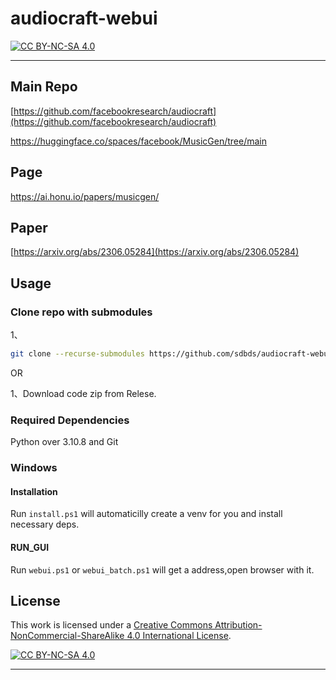 # audiocraft-webui
[![CC BY-NC-SA 4.0][cc-by-nc-sa-shield]][cc-by-nc-sa]

****

## Main Repo 

[https://github.com/facebookresearch/audiocraft](https://github.com/facebookresearch/audiocraft) 

[https://huggingface.co/spaces/facebook/MusicGen/tree/main ](https://huggingface.co/spaces/facebook/MusicGen/tree/main)

## Page
[https://ai.honu.io/papers/musicgen/ ](https://ai.honu.io/papers/musicgen/)

## Paper 
[https://arxiv.org/abs/2306.05284](https://arxiv.org/abs/2306.05284)

## Usage

### Clone repo with submodules
1、
```sh
git clone --recurse-submodules https://github.com/sdbds/audiocraft-webui/
```

OR

1、Download code zip from Relese.

### Required Dependencies

Python over 3.10.8 and Git

### Windows

#### Installation

Run `install.ps1` will automaticilly create a venv for you and install necessary deps.

#### RUN_GUI

Run `webui.ps1` or `webui_batch.ps1` will get a address,open browser with it.

## License

This work is licensed under a [Creative Commons Attribution-NonCommercial-ShareAlike 4.0 International License][cc-by-nc-sa].

[![CC BY-NC-SA 4.0][cc-by-nc-sa-image]][cc-by-nc-sa]

[cc-by-nc-sa]: http://creativecommons.org/licenses/by-nc-sa/4.0/
[cc-by-nc-sa-image]: https://licensebuttons.net/l/by-nc-sa/4.0/88x31.png
[cc-by-nc-sa-shield]: https://img.shields.io/badge/License-CC%20BY--NC--SA%204.0-lightgrey.svg

****
